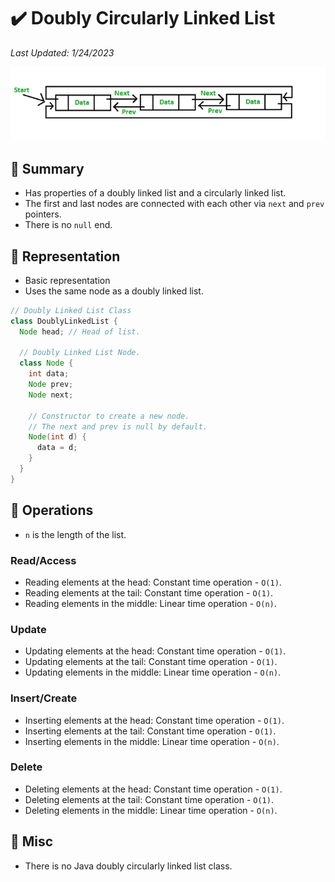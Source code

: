 # :heavy_check_mark: Doubly Circularly Linked List
*Last Updated: 1/24/2023*

![Image of a doubly circular linked list](../../images/data-structures/linear/linked-list/doubly-circular-linked-list.png)

## :round_pushpin: Summary
- Has properties of a doubly linked list and a circularly linked list.
- The first and last nodes are connected with each other via `next` and `prev` pointers.
- There is no `null` end.

## :round_pushpin: Representation
- Basic representation
- Uses the same node as a doubly linked list.
```java
// Doubly Linked List Class
class DoublyLinkedList {
  Node head; // Head of list.

  // Doubly Linked List Node.
  class Node {
    int data;
    Node prev;
    Node next;

    // Constructor to create a new node.
    // The next and prev is null by default.
    Node(int d) {
      data = d;
    }
  }
}
```

## :round_pushpin: Operations
- `n` is the length of the list.
### Read/Access
- Reading elements at the head: Constant time operation - `O(1)`.
- Reading elements at the tail: Constant time operation - `O(1)`.
- Reading elements in the middle: Linear time operation - `O(n)`.

### Update
- Updating elements at the head: Constant time operation - `O(1)`.
- Updating elements at the tail: Constant time operation - `O(1)`.
- Updating elements in the middle: Linear time operation - `O(n)`.

### Insert/Create
- Inserting elements at the head: Constant time operation - `O(1)`.
- Inserting elements at the tail: Constant time operation - `O(1)`.
- Inserting elements in the middle: Linear time operation - `O(n)`.

### Delete
- Deleting elements at the head: Constant time operation - `O(1)`.
- Deleting elements at the tail: Constant time operation - `O(1)`.
- Deleting elements in the middle: Linear time operation - `O(n)`.

## :round_pushpin: Misc
- There is no Java doubly circularly linked list class.
